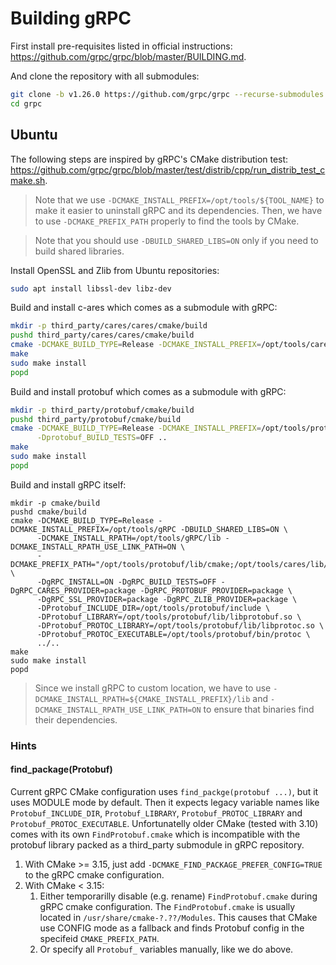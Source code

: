 # Building gRPC

First install pre-requisites listed in official instructions: https://github.com/grpc/grpc/blob/master/BUILDING.md.

And clone the repository with all submodules:
```bash
git clone -b v1.26.0 https://github.com/grpc/grpc --recurse-submodules
cd grpc
```

## Ubuntu

The following steps are inspired by gRPC's CMake distribution test:
https://github.com/grpc/grpc/blob/master/test/distrib/cpp/run_distrib_test_cmake.sh.

> Note that we use `-DCMAKE_INSTALL_PREFIX=/opt/tools/${TOOL_NAME}` to make it easier to uninstall gRPC and its
dependencies. Then, we have to use `-DCMAKE_PREFIX_PATH` properly to find the tools by CMake.

> Note that you should use `-DBUILD_SHARED_LIBS=ON` only if you need to build shared libraries.

Install OpenSSL and Zlib from Ubuntu repositories:
```bash
sudo apt install libssl-dev libz-dev
```

Build and install c-ares which comes as a submodule with gRPC:
```bash
mkdir -p third_party/cares/cares/cmake/build
pushd third_party/cares/cares/cmake/build
cmake -DCMAKE_BUILD_TYPE=Release -DCMAKE_INSTALL_PREFIX=/opt/tools/cares -DBUILD_SHARED_LIBS=ON ../..
make
sudo make install
popd
```

Build and install protobuf which comes as a submodule with gRPC:
```bash
mkdir -p third_party/protobuf/cmake/build
pushd third_party/protobuf/cmake/build
cmake -DCMAKE_BUILD_TYPE=Release -DCMAKE_INSTALL_PREFIX=/opt/tools/protobuf -DBUILD_SHARED_LIBS=ON \
      -Dprotobuf_BUILD_TESTS=OFF ..
make
sudo make install
popd
```

Build and install gRPC itself:
```
mkdir -p cmake/build
pushd cmake/build
cmake -DCMAKE_BUILD_TYPE=Release -DCMAKE_INSTALL_PREFIX=/opt/tools/gRPC -DBUILD_SHARED_LIBS=ON \
      -DCMAKE_INSTALL_RPATH=/opt/tools/gRPC/lib -DCMAKE_INSTALL_RPATH_USE_LINK_PATH=ON \
      -DCMAKE_PREFIX_PATH="/opt/tools/protobuf/lib/cmake;/opt/tools/cares/lib/cmake" \
      -DgRPC_INSTALL=ON -DgRPC_BUILD_TESTS=OFF -DgRPC_CARES_PROVIDER=package -DgRPC_PROTOBUF_PROVIDER=package \
      -DgRPC_SSL_PROVIDER=package -DgRPC_ZLIB_PROVIDER=package \
      -DProtobuf_INCLUDE_DIR=/opt/tools/protobuf/include \
      -DProtobuf_LIBRARY=/opt/tools/protobuf/lib/libprotobuf.so \
      -DProtobuf_PROTOC_LIBRARY=/opt/tools/protobuf/lib/libprotoc.so \
      -DProtobuf_PROTOC_EXECUTABLE=/opt/tools/protobuf/bin/protoc \
      ../..
make
sudo make install
popd
```

> Since we install gRPC to custom location, we have to use `-DCMAKE_INSTALL_RPATH=${CMAKE_INSTALL_PREFIX}/lib`
and `-DCMAKE_INSTALL_RPATH_USE_LINK_PATH=ON` to ensure that binaries find their dependencies.

### Hints

#### find_package(Protobuf)

Current gRPC CMake configuration uses `find_packge(protobuf ...)`, but it uses MODULE mode by default. Then it
expects legacy variable names like `Protobuf_INCLUDE_DIR`, `Protobuf_LIBRARY`, `Protobuf_PROTOC_LIBRARY` and
`Protobuf_PROTOC_EXECUTABLE`. Unfortunatelly older CMake (tested with 3.10) comes with its own
`FindProtobuf.cmake` which is incompatible with the protobuf library packed as a third_party submodule in gRPC
repository.

1. With CMake >= 3.15, just add `-DCMAKE_FIND_PACKAGE_PREFER_CONFIG=TRUE` to the gRPC cmake configuration.
2. With CMake < 3.15:
    1. Either temporarilly disable (e.g. rename) `FindProtobuf.cmake` during gRPC cmake configuration. The
    `FindProtobuf.cmake` is usually located in `/usr/share/cmake-?.??/Modules`. This causes that CMake use
    CONFIG mode as a fallback and finds Protobuf config in the specifeid `CMAKE_PREFIX_PATH`.
    2. Or specify all `Protobuf_` variables manually, like we do above.
